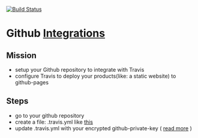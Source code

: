 [![Build Status](https://travis-ci.org/brownman/github_integrations.svg)](https://travis-ci.org/brownman/github_integrations)

Github [Integrations](https://github.com/travis-ci/github-services/tree/master/docs)
===================


Mission
-----
- setup your Github repository to integrate with Travis 
- configure Travis to deploy your products(like: a static website) to github-pages

Steps
----
- go to your github repository
- create a file: .travis.yml like [this](https://github.com/brownman/test_github_integrations/blob/master/.travis.yml)
- update .travis.yml with your encrypted github-private-key ( [read more](https://github.com/brownman/github_integrations/tree/master/local) )
